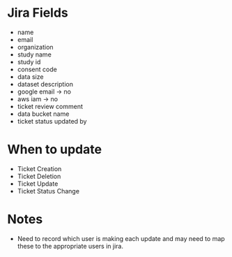 # Jira Fields
- name
- email
- organization
- study name
- study id
- consent code
- data size
- dataset description
- google email -> no
- aws iam -> no
- ticket review comment
- data bucket name
- ticket status updated by

# When to update
- Ticket Creation
- Ticket Deletion
- Ticket Update
- Ticket Status Change

# Notes
- Need to record which user is making each update and may need to map these to the appropriate users in jira.
